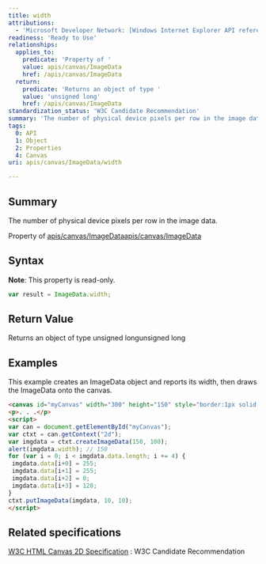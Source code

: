 ```yaml
---
title: width
attributions:
  - 'Microsoft Developer Network: [Windows Internet Explorer API reference Article](http://msdn.microsoft.com/en-us/library/ie/hh828809%28v=vs.85%29.aspx)'
readiness: 'Ready to Use'
relationships:
  applies_to:
    predicate: 'Property of '
    value: apis/canvas/ImageData
    href: /apis/canvas/ImageData
  return:
    predicate: 'Returns an object of type '
    value: 'unsigned long'
    href: /apis/canvas/ImageData
standardization_status: 'W3C Candidate Recommendation'
summary: 'The number of physical device pixels per row in the image data.'
tags:
  0: API
  1: Object
  2: Properties
  4: Canvas
uri: apis/canvas/ImageData/width

---
```

## Summary

The number of physical device pixels per row in the image data.

Property of [apis/canvas/ImageData](/apis/canvas/ImageData)[apis/canvas/ImageData](/apis/canvas/ImageData)

## Syntax

**Note**: This property is read-only.

``` js
var result = ImageData.width;
```

## Return Value

Returns an object of type unsigned longunsigned long

## Examples

This example creates an ImageData object and reports its width, then draws the ImageData onto the canvas.

``` html
<canvas id="myCanvas" width="300" height="150" style="border:1px solid blue;"></canvas>
<p>. . .</p>
<script>
var can = document.getElementById("myCanvas");
var ctxt = can.getContext("2d");
var imgdata = ctxt.createImageData(150, 100);
alert(imgdata.width); // 150
for (var i = 0; i < imgdata.data.length; i += 4) {
 imgdata.data[i+0] = 255;
 imgdata.data[i+1] = 255;
 imgdata.data[i+2] = 0;
 imgdata.data[i+3] = 128;
}
ctxt.putImageData(imgdata, 10, 10);
</script>
```

## Related specifications

[W3C HTML Canvas 2D Specification](http://www.w3.org/TR/2012/CR-2dcontext-20121217/)
:   W3C Candidate Recommendation
